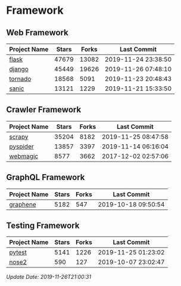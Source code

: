 # Framework

## Web Framework

| Project Name | Stars | Forks | Last Commit |
| ------------ | ----- | ----- | ----------- |
| [flask](https://github.com/pallets/flask) | 47679 | 13082 | 2019-11-24 23:38:50 |
| [django](https://github.com/django/django) | 45449 | 19626 | 2019-11-26 07:48:10 |
| [tornado](https://github.com/tornadoweb/tornado) | 18568 | 5091 | 2019-11-23 20:48:43 |
| [sanic](https://github.com/huge-success/sanic) | 13121 | 1229 | 2019-11-21 15:33:50 |

## Crawler Framework

| Project Name | Stars | Forks | Last Commit |
| ------------ | ----- | ----- | ----------- |
| [scrapy](https://github.com/scrapy/scrapy) | 35204 | 8182 | 2019-11-25 08:47:58 |
| [pyspider](https://github.com/binux/pyspider) | 13857 | 3397 | 2019-11-14 06:16:04 |
| [webmagic](https://github.com/code4craft/webmagic) | 8577 | 3662 | 2017-12-02 02:57:06 |

## GraphQL Framework

| Project Name | Stars | Forks | Last Commit |
| ------------ | ----- | ----- | ----------- |
| [graphene](https://github.com/graphql-python/graphene) | 5182 | 547 | 2019-10-18 09:50:54 |

## Testing Framework

| Project Name | Stars | Forks | Last Commit |
| ------------ | ----- | ----- | ----------- |
| [pytest](https://github.com/pytest-dev/pytest) | 5141 | 1226 | 2019-11-25 01:23:02 |
| [nose2](https://github.com/nose-devs/nose2) | 590 | 127 | 2019-10-07 23:02:47 |

*Update Date: 2019-11-26T21:00:31*